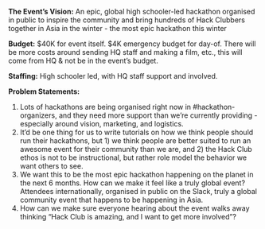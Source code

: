 **The Event’s Vision:** An epic, global high schooler-led hackathon organised in public to inspire the community and bring hundreds of Hack Clubbers together in Asia in the winter - the most epic hackathon this winter

**Budget:** $40K for event itself. $4K emergency budget for day-of. There will be more costs around sending HQ staff and making a film, etc., this will come from HQ & not be in the event’s budget.

**Staffing:** High schooler led, with HQ staff support and involved.

**Problem Statements:**

1. Lots of hackathons are being organised right now in #hackathon-organizers, and they need more support than we’re currently providing - especially around vision, marketing, and logistics.
2. It’d be one thing for us to write tutorials on how we think people should run their hackathons, but 1) we think people are better suited to run an awesome event for their community than we are, and 2) the Hack Club ethos is not to be instructional, but rather role model the behavior we want others to see.
3. We want this to be the most epic hackathon happening on the planet in the next 6 months. How can we make it feel like a truly global event? Attendees internationally, organised in public on the Slack, truly a global community event that happens to be happening in Asia.
4. How can we make sure everyone hearing about the event walks away thinking “Hack Club is amazing, and I want to get more involved”?
